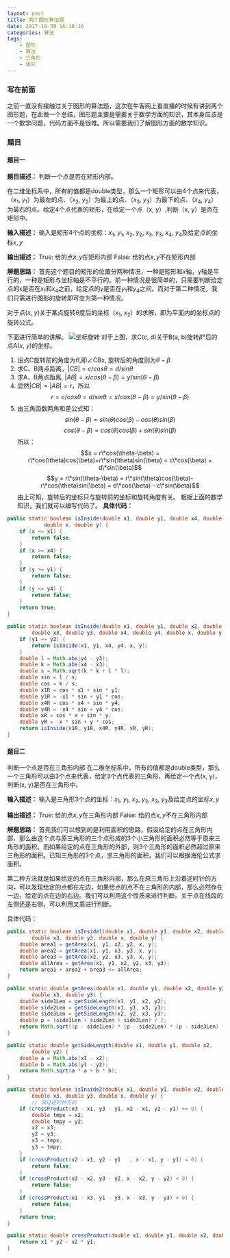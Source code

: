 ```yaml
---
layout: post
title: 两个图形算法题
date: 2017-10-30 16:10:16
categories: 算法  
tags:
    - 图形
    - 算法
    - 三角形
    - 矩形
---
```


<script type="text/x-mathjax-config">
MathJax.Hub.Config({
tex2jax: {inlineMath: [['$','$'], ['\\(','\\)']]}
});
</script>

<script type="text/javascript" async
  src="https://cdn.mathjax.org/mathjax/latest/MathJax.js?config=TeX-MML-AM_CHTML">
</script>

### 写在前面
之前一直没有接触过关于图形的算法题，这次在牛客网上看直播的时候有讲到两个图形题，在此做一个总结，图形题主要是需要关于数学方面的知识，其本身应该是一个数学问题，代码方面不是很难。所以需要我们了解图形方面的数学知识。
### 题目
#### 题目一
**题目描述：**
判断一个点是否在矩形内部。
<!-- more -->
在二维坐标系中，所有的值都是double类型，那么一个矩形可以由4个点来代表，（$x_1$, $y_1$）为最左的点、（$x_2$, $y_2$）为最上的点、（$x_3$, $y_3$）为最下的点、（$x_4$, $y_4$）为最右的点。给定4个点代表的矩形，在给定一个点（x, y）,判断（x, y）是否在矩形中。

**输入描述：**
输入是矩形4个点的坐标：$x_1$, $y_1$, $x_2$, $y_2$, $x_3$, $y_3$, $x_4$, $y_4$及给定点的坐标$x, y$

**输出描述：**
True: 给的点$x, y$在矩形内部
False: 给的点$x, y$不在矩形内部

**解题思路：**
首先这个题目的矩形的位置分两种情况，一种是矩形和$x$轴，y轴是平行的，一种是矩形与坐标轴是不平行的。前一种情况是很简单的，只需要判断给定点的x是否在$x_1$和$x_4$之前，给定点的y是否在$y_1$和$y_4$之间。而对于第二种情况，我们只需进行图形的旋转即可变为第一种情况。

对于点($x$, $y$)关于某点旋转$\theta$度后的坐标（$x_1$, $x_2$）的求解，即为平面内的坐标点的旋转公式。

下面进行简单的讲解。
![坐标旋转](http://7oxhal.com1.z0.glb.clouddn.com/point_rotate1.png)
对于上图，求C(c, d)关于B(a, b)旋转$\beta$&deg;后的点A($x$, $y$)的坐标。
1. 设点C旋转前的角度为$\theta$,即&ang;CBx, 旋转后的角度则为$\theta-\beta$.
2. 求C、B两点距离，$|CB| = c / cos\theta = d/sin\theta$
3. 求A、B两点距离, $|AB| = x/cos(\theta - \beta) = y/sin(\theta - \beta)$
4. 显然$|CB| = |AB| = r$，所以
$$r = c/cos\theta=d/sin\theta=x/cos(\theta-\beta) = y/sin(\theta-\beta)$$
5. 由三角函数两角和差公式知：
$$sin(\theta-\beta) = sin(\theta)cos(\beta)-cos(\theta)sin(\beta)$$
$$cos(\theta-\beta) = cos(\theta)cos(\beta)+sin(\theta)sin(\beta)$$
所以：
$$x = r\*cos(\theta-\beta) = r\*cos(\theta)cos(\beta)+r\*sin(\theta)sin(\beta) = c\*cos(\beta) + d\*sin(\beta)$$
$$y = r\*sin(\theta-\beta) = r\*sin(\theta)cos(\beta)-r\*cos(\theta)sin(\beta) = d\*cos(\beta) - c\*sin(\beta)$$
由上可知，旋转后的坐标只与旋转前的坐标和旋转角度有关。
根据上面的数学知识，我们就可以编写代码了。
**具体代码：**
```java
public static boolean isInside(double x1, double y1, double x4, double y4,
            double x, double y) {
    if (x <= x1) {
        return false;
    }
    if (x >= x4) {
        return false;
    }
    if (y >= y1) {
        return false;
    }
    if (y <= y4) {
        return false;
    }
    return true;
}

public static boolean isInside(double x1, double y1, double x2, double y2,
        double x3, double y3, double x4, double y4, double x, double y) {
    if (y1 == y2) {
        return isInside(x1, y1, x4, y4, x, y);
    }
    double l = Math.abs(y4 - y3);
    double k = Math.abs(x4 - x3);
    double s = Math.sqrt(k * k + l * l);
    double sin = l / s;
    double cos = k / s;
    double x1R = cos * x1 + sin * y1;
    double y1R = -x1 * sin + y1 * cos;
    double x4R = cos * x4 + sin * y4;
    double y4R = -x4 * sin + y4 * cos;
    double xR = cos * x + sin * y;
    double yR = -x * sin + y * cos;
    return isInside(x1R, y1R, x4R, y4R, xR, yR);
}
```

#### 题目二
判断一个点是否在三角形内部
在二维坐标系中，所有的值都是double类型，那么一个三角形可以由3个点来代表，给定3个点代表的三角形，再给定一个点(x, y)，判断(x, y)是否在三角形中。

**输入描述：**
输入是三角形3个点的坐标：$x_1$, $y_1$, $x_2$, $y_2$, $x_3$, $y_3$及给定点的坐标$x, y$

**输出描述：**
True: 给的点$x, y$在三角形内部
False: 给的点$x, y$不在三角形内部

**解题思路：**
首先我们可以想到的是利用面积的思路，假设给定的点在三角形内部，那么由这个点与原三角形的三个点形成的3个小三角形的面积必然等于原来三角形的面积。而如果给定的点在三角形的外部，则3个三角形的面积必然超过原来三角形的面积。已知三角形的3个点，求三角形的面积，我们可以根据海伦公式求面积。

第二种方法就是如果给定的点在三角形内部，那么在原三角形上沿着逆时针的方向，可以发现给定的点都在左边，如果给点的点不在三角形的内部，那么必然存在一边，给定的点在边的右边。我们可以利用这个性质来进行判断。关于点在线段的左侧还是右侧，可以利用叉乘进行判断。

具体代码：

```java
public static boolean isInside1(double x1, double y1, double x2, double y2,
        double x3, double y3, double x, double y) {
    double area1 = getArea(x1, y1, x2, y2, x, y);
    double area2 = getArea(x1, y1, x3, y3, x, y);
    double area3 = getArea(x2, y2, x3, y3, x, y);
    double allArea = getArea(x1, y1, x2, y2, x3, y3);
    return area1 + area2 + area3 <= allArea;
}

public static double getArea(double x1, double y1, double x2, double y2,
        double x3, double y3) {
    double side1Len = getSideLength(x1, y1, x2, y2);
    double side2Len = getSideLength(x1, y1, x3, y3);
    double side3Len = getSideLength(x2, y2, x3, y3);
    double p = (side1Len + side2Len + side3Len) / 2;
    return Math.sqrt((p - side1Len) * (p - side2Len) * (p - side3Len) * p);
}

public static double getSideLength(double x1, double y1, double x2,
        double y2) {
    double a = Math.abs(x1 - x2);
    double b = Math.abs(y1 - y2);
    return Math.sqrt(a * a + b * b);
}

public static boolean isInside2(double x1, double y1, double x2, double y2,
        double x3, double y3, double x, double y) {
        // 保证逆时针方向
    if (crossProduct(x3 - x1, y3 - y1, x2 - x1, y2 - y1) >= 0) {
        double tmpx = x2;
        double tmpy = y2;
        x2 = x3;
        y2 = y3;
        x3 = tmpx;
        y3 = tmpy;
    }
    if (crossProduct(x2 - x1, y2 - y1   , x - x1, y - y1) < 0) {
        return false;
    }
    if (crossProduct(x3 - x2, y3 - y2, x - x2, y - y2) < 0) {
        return false;
    }
    if (crossProduct(x1 - x3, y1 - y3, x - x3, y - y3) < 0) {
        return false;
    }
    return true;
}

public static double crossProduct(double x1, double y1, double x2, double y2) {
    return x1 * y2 - x2 * y1;
}
```



